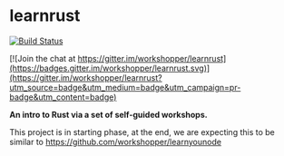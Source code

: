 # learnrust

[![Build Status](https://travis-ci.org/douglasduteil/learnrust.svg?branch=master)](https://travis-ci.org/douglasduteil/learnrust)


[![Join the chat at https://gitter.im/workshopper/learnrust](https://badges.gitter.im/workshopper/learnrust.svg)](https://gitter.im/workshopper/learnrust?utm_source=badge&utm_medium=badge&utm_campaign=pr-badge&utm_content=badge)

**An intro to Rust via a set of self-guided workshops.**

This project is in starting phase, at the end, we are expecting this to be similar to https://github.com/workshopper/learnyounode
